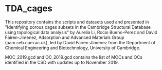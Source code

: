 # TDA_cages

This repository contains the scripts and datasets used and presented in "Identifying porous cages subsets in the Cambridge Structural Database using topological data analysis" by Aurelia Li, Rocio Bueno-Perez and David Fairen-Jimenez, Adsorption and Advanced Materials Group (aam.ceb.cam.ac.uk), led by David Fairen-Jimenez from the Department of Chemical Engineering and Biotechnology, University of Cambridge.

MOC_2019.gcd and OC_2019.gcd contains the list of MOCs and OCs identified in the CSD with updates up to November 2019.
